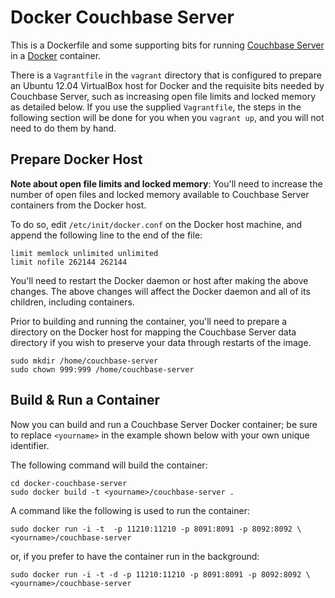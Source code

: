 # Docker Couchbase Server

This is a Dockerfile and some supporting bits for running
[Couchbase Server](http://couchbase.com/) in a 
[Docker](http://www.docker.io) container.

There is a `Vagrantfile` in the `vagrant` directory that is configured to
prepare an Ubuntu 12.04 VirtualBox host for Docker and the requisite bits
needed by Couchbase Server, such as increasing open file limits and locked
memory as detailed below. If you use the supplied `Vagrantfile`, the steps
in the following section will be done for you when you `vagrant up`, and you
will not need to do them by hand.

## Prepare Docker Host

**Note about open file limits and locked memory**: You'll need to increase
the number of open files and locked memory available to Couchbase Server
containers from the Docker host.

To do so, edit `/etc/init/docker.conf` on the Docker host machine, and append
the following line to the end of the file:

```
limit memlock unlimited unlimited
limit nofile 262144 262144
```

You'll need to restart the Docker daemon or host after making the above
changes. The above changes will affect the Docker daemon and all of its
children, including containers.

Prior to building and running the container, you'll need to prepare a
directory on the Docker host for mapping the Couchbase Server data
directory if you wish to preserve your data through restarts of the image.

```
sudo mkdir /home/couchbase-server
sudo chown 999:999 /home/couchbase-server
```

## Build & Run a Container

Now you can build and run a Couchbase Server Docker container; be sure to
replace `<yourname>` in the example shown below with your own unique
identifier.

The following command will build the container:

```
cd docker-couchbase-server
sudo docker build -t <yourname>/couchbase-server .
```

A command like the following is used to run the container:
  
``` 
sudo docker run -i -t  -p 11210:11210 -p 8091:8091 -p 8092:8092 \
<yourname>/couchbase-server
```

or, if you prefer to have the container run in the background:

``` 
sudo docker run -i -t -d -p 11210:11210 -p 8091:8091 -p 8092:8092 \
<yourname>/couchbase-server
```
